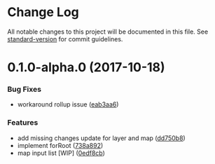 # Change Log

All notable changes to this project will be documented in this file. See [standard-version](https://github.com/conventional-changelog/standard-version) for commit guidelines.

<a name="0.1.0-alpha.0"></a>
# 0.1.0-alpha.0 (2017-10-18)


### Bug Fixes

* workaround rollup issue ([eab3aa6](https://github.com/Wykks/ngx-mapbox-gl/commit/eab3aa6))


### Features

* add missing changes update for layer and map ([dd750b8](https://github.com/Wykks/ngx-mapbox-gl/commit/dd750b8))
* implement forRoot ([738a892](https://github.com/Wykks/ngx-mapbox-gl/commit/738a892))
* map input list [WIP] ([0edf8cb](https://github.com/Wykks/ngx-mapbox-gl/commit/0edf8cb))
